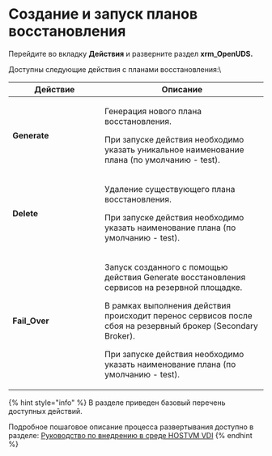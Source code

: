# Создание и запуск планов восстановления

Перейдите во вкладку **Действия**  и разверните раздел **xrm\_OpenUDS.**&#x20;

Доступны следующие действия с планами восстановления:\


<table><thead><tr><th width="166">Действие</th><th>Описание</th></tr></thead><tbody><tr><td><strong>Generate</strong></td><td><p>Генерация нового плана восстановления. </p><p>При запуске действия необходимо указать уникальное наименование плана (по умолчанию - test). </p></td></tr><tr><td><strong>Delete</strong></td><td><p>Удаление существующего плана восстановления. </p><p>При запуске действия необходимо указать наименование плана (по умолчанию - test). </p></td></tr><tr><td><strong>Fail_Over</strong></td><td><p>Запуск созданного с помощью действия Generate восстановления сервисов на резервной площадке. </p><p>В рамках выполнения действия происходит перенос сервисов после сбоя на резервный брокер (Secondary Broker).</p><p>При запуске действия необходимо указать наименование плана (по умолчанию - test). </p></td></tr></tbody></table>



{% hint style="info" %}
В разделе приведен базовый перечень доступных действий.



Подробное пошаговое описание процесса развертывания доступно в разделе: [Руководство по внедрению в среде HOSTVM VDI](rukovodstvo-po-vnedreniyu-v-srede-hostvm-vdi.md)
{% endhint %}
